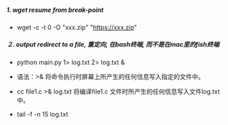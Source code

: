 ##### 1. wget resume from break-point

- wget -c -t 0 -O "xxx.zip" "https://xxx.zip"

##### ２. output redirect to a file, 重定向, 在bash终端, 而不是在mac里的fish终端

 - python main.py 1> log.txt 2> log.txt &
 
 - 语法：>& 将命令执行时屏幕上所产生的任何信息写入指定的文件中。
 
 - cc file1.c >& log.txt 将编译file1.c 文件时所产生的任何信息写入文件log.txt 中。
 
 - tail -f -n 15 log.txt

